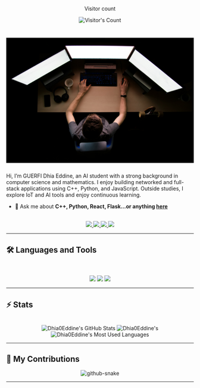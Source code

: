 <div align="center"> 
  <p>Visitor count</p>
  <img src="https://profile-counter.glitch.me/{Dhia0Eddine}/count.svg" alt="Visitor's Count" />
</div>


<h1 align="center">
    <img src="max-duzij-qAjJk-un3BI-unsplash.jpg" />
</h1>

Hi, I’m GUERFI Dhia Eddine, an AI student with a strong background in computer science and mathematics. I enjoy building networked and full-stack applications using C++, Python, and JavaScript. Outside studies, I explore IoT and AI tools and enjoy continuous learning.

- 💬 Ask me about **C++, Python, React, Flask...or anything [here](https://github.com/{Dhia0Eddine}/{Dhia0Eddine}/issues)**

<br>

<div align="center">
  <a href="chijiokeokorji@gmail.com">
    <img src="https://img.shields.io/badge/Gmail-333333?style=for-the-badge&logo=gmail&logoColor=red" />
  </a>
  <a href="https://linkedin.com/in/chijiokeokorji" target="_blank">
    <img src="https://img.shields.io/badge/LinkedIn-0077B5?style=for-the-badge&logo=linkedin&logoColor=white" target="_blank" />
  </a>
  <a href="https://medium.com/@chijiokeokorji" target="_blank">
    <img src="https://img.shields.io/badge/Medium-000000?style=for-the-badge&logo=medium&logoColor=white" target="_blank" />
  </a>
  <a href="https://codepen.io/chijiokeokorji" target="_blank">
    <img src="https://img.shields.io/badge/CodePen-1e1f26?style=for-the-badge&logo=codepen&logoColor=white" target="_blank" />
  </a>
</div>

<hr>

## 🛠️ Languages and Tools

<br>

<p align="center">
  <img src="https://skillicons.dev/icons?i=java,react,flask,fastapi,mysql,postgres" />
  <img src="https://skillicons.dev/icons?i=html,css,tailwind,js,git,postman,figma" />
  <img src="https://skillicons.dev/icons?i=cpp,c,python,php,linux" />
</p>

<hr>

## ⚡️ Stats

<br>

<div align=center>
  <img width=390 src="https://github-readme-stats.vercel.app/api?username=Dhia0Eddine&theme=transparent&count_private=true&show_icons=true&rank_icon=github&locale=en" alt="Dhia0Eddine's GitHub Stats" />
  <img width=390 src="https://github-readme-streak-stats.herokuapp.com/?user=Dhia0Eddine&theme=transparent&count_private=true&border_radius=10&locale=en" alt="Dhia0Eddine's" />
  <img width=325 src="https://github-readme-stats.vercel.app/api/top-langs?username=Dhia0Eddine&theme=transparent&layout=donut&hide=css&langs_count=8&border_radius=10&show_icons=true&locale=en" alt="Dhia0Eddine's Most Used Languages" />
</div>

<hr>

## 🐍 My Contributions

<div align="center">
  <picture>
    <source media="(prefers-color-scheme: dark)" srcset="https://dhia0eddine.github.io/Dhia0Eddine/github-contribution-grid-snake-dark.svg" />
    <source media="(prefers-color-scheme: light)" srcset="https://dhia0eddine.github.io/Dhia0Eddine/github-contribution-grid-snake.svg" />
    <img alt="github-snake" src="https://dhia0eddine.github.io/Dhia0Eddine/github-contribution-grid-snake-dark.svg" />
  </picture>
</div>


<hr>
